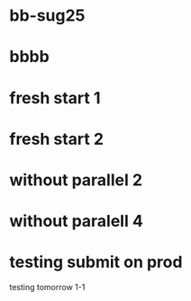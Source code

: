 # bb-sug25

# bbbb

# fresh start 1

# fresh start 2

# without parallel 2

# without paralell 4

# testing submit on prod

testing tomorrow
1-1